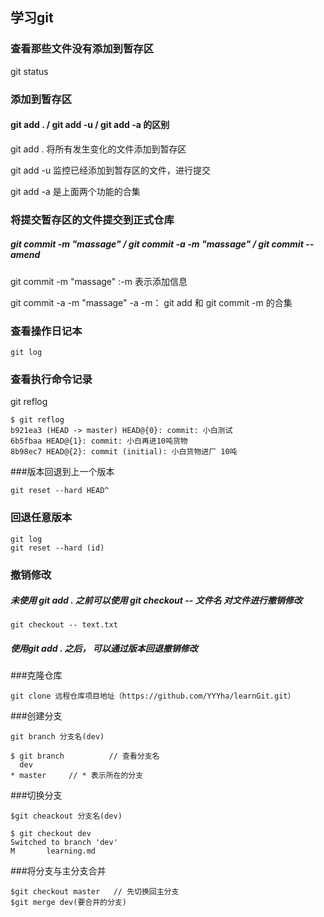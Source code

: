 ## 学习git
### 查看那些文件没有添加到暂存区
git status
### 添加到暂存区
#### git add . / git add -u / git add -a 的区别

git add .  将所有发生变化的文件添加到暂存区

git add -u   监控已经添加到暂存区的文件，进行提交

git add -a 是上面两个功能的合集
### 将提交暂存区的文件提交到正式仓库
##### git commit -m "massage" / git commit -a -m "massage" / git commit --amend
git commit -m "massage" :-m 表示添加信息

git commit -a -m "massage" -a -m： git add 和 git commit -m 的合集
### 查看操作日记本
```
git log
```
### 查看执行命令记录
git reflog
```
$ git reflog
b921ea3 (HEAD -> master) HEAD@{0}: commit: 小白测试
6b5fbaa HEAD@{1}: commit: 小白再进10吨货物
8b98ec7 HEAD@{2}: commit (initial): 小白货物进厂 10吨
```
###版本回退到上一个版本
```
git reset --hard HEAD^
```
### 回退任意版本 
```
git log
git reset --hard (id)
```
### 撤销修改
##### 未使用 git add . 之前可以使用 git checkout -- 文件名 对文件进行撤销修改
```
git checkout -- text.txt
```
##### 使用git add . 之后， 可以通过版本回退撤销修改
###克隆仓库
```
git clone 远程仓库项目地址（https://github.com/YYYha/learnGit.git）
```

###创建分支
```
git branch 分支名(dev)  

$ git branch          // 查看分支名
  dev
* master     // * 表示所在的分支
```
###切换分支
```
$git cheackout 分支名(dev)

$ git checkout dev
Switched to branch 'dev'
M       learning.md
```
###将分支与主分支合并
```
$git checkout master   // 先切换回主分支
$git merge dev(要合并的分支)
```














